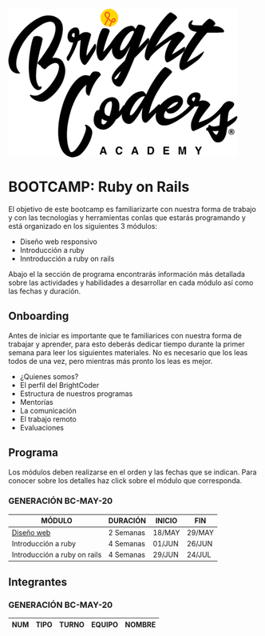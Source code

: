 ![BrightCoders Logo](../../imgs/logo-bc.png)
# BOOTCAMP: Ruby on Rails

El objetivo de este bootcamp es familiarizarte con nuestra forma de trabajo y con las tecnologías y herramientas conlas que estarás programando y está organizado en los siguientes 3 módulos:

- Diseño web responsivo
- Introducción a ruby 
- Inntroducción a ruby on rails

Abajo el la sección de programa encontrarás información más detallada sobre las actividades y habilidades a desarrollar en cada módulo así como las fechas y duración.

## Onboarding

Antes de iniciar es importante que te familiarices con nuestra forma de trabajar y aprender, para esto deberás dedicar tiempo durante la primer semana para leer los siguientes materiales. No es necesario que los leas todos de una vez, pero mientras más pronto los leas es mejor.

- ¿Quienes somos?
- El perfil del BrightCoder
- Estructura de nuestros programas
- Mentorías
- La comunicación
- El trabajo remoto
- Evaluaciones

## Programa

Los módulos deben realizarse en el orden y las fechas que se indican. Para conocer sobre los detalles haz click sobre el módulo que corresponda.

### GENERACIÓN BC-MAY-20

MÓDULO | DURACIÓN | INICIO | FIN
---    | ---  | --- | ---
[Diseño web](https://github.com/magma-labs/BrightCoders/tree/master/bootcamp/ruby-on-rails/web-design) | 2 Semanas | 18/MAY | 29/MAY
Introducción a ruby | 4 Semanas  | 01/JUN | 26/JUN
Introducción a ruby on rails | 4 Semanas | 29/JUN | 24/JUL

## Integrantes

### GENERACIÓN BC-MAY-20

NUM | TIPO | TURNO | EQUIPO | NOMBRE
--- | ---  | ---| --- | --

